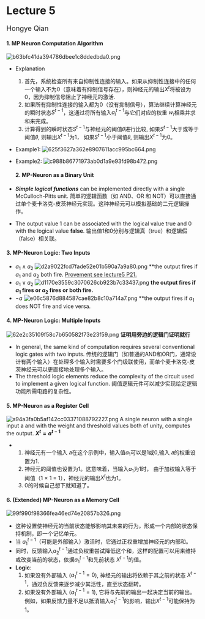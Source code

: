 # Lecture 5
<font size="4">Hongye Qian</font> 

#### 1. MP Neuron Computation Algorithm
![b63bfc41da394786dbee1c8ddedbda0.png](https://s2.loli.net/2024/10/23/AUpBucFNdxHEZQ9.png)

- Explanation
  1. 首先，系统检查所有来自抑制性连接的输入。如果从抑制性连接中的任何一个输入不为0（意味着有抑制信号存在），则神经元的输出$X^t$将被设为0，因为抑制信号阻止了神经元的激活.
  2. 如果所有抑制性连接的输入都为0（没有抑制信号），算法继续计算神经元的瞬时状态$S^{t-1}$，这通过将所有输入$a_i^{t-1}$与它们对应的权重 $w_i$相乘并求和来完成。
  3. 计算得到的瞬时状态$S^{t-1}$与神经元的阈值𝜃进行比较,
   如果$S^{t-1}$大于或等于阈值𝜃, 则输出$X^{t-1}$为1，
   如果$S^{t-1}$小于阈值𝜃, 则输出$X^{t-1}$为0。

- Example1:
  ![625f3627a362e8907611acc995bc664.png](https://s2.loli.net/2024/10/23/rsg2udnxoINVtPq.png)

- Example2:
  ![c988b86771973ab0d1a9e93fd98b472.png](https://s2.loli.net/2024/10/23/7fAiKnuoXqNvtWD.png)

  #### 2. MP-Neuron as a Binary Unit
- ***Simple logical functions*** can be implemented directly with a single McCulloch-Pitts unit. 简单的逻辑函数（如 AND、OR 和 NOT）可以直接通过单个麦卡洛克-皮茨神经元实现。这种神经元可以模拟基础的二元逻辑操作。
-  The output value 1 can be associated with the logical value true and 0 with the logical value **false**. 输出值1和0分别与逻辑真（true）和逻辑假（false）相关联。

#### 3. MP-Neuron Logic: Two Inputs
- $a_1 \land a_2$
  ![d2a9022fcd7fade52e01b590a7a9a80.png](https://s2.loli.net/2024/10/23/DTf4YVX8IFCmWJq.png)
  **the output fires if $a_1$ and $a_2$ both fire.
<u>Provement see lecture5 P21. </u>
- $a_1 \lor a_2$
![d1170e3559c3070626cb923b7c33437.png](https://s2.loli.net/2024/10/23/U5e8rvEuI1WaO7g.png)
**the output fires if $a_1$ fires or $a_2$ fires or both fire.**
- $\neg a$
![e06c5876d884587cae82b8c10a714a7.png](https://s2.loli.net/2024/10/23/ZJ7SI6upnktRHWF.png)
**the output fires if $a_1$ does NOT fire and vice versa.

#### 4. MP-Neuron Logic: Multiple Inputs
![62e2c35109f58c7b650582f73e23f59.png](https://s2.loli.net/2024/10/23/l6nyTmrBfg4Fvkw.png)
**证明用旁边的逻辑门证明就行**
- In general, the same kind of computation requires several conventional logic gates with two inputs. 传统的逻辑门（如普通的AND和OR门，通常设计有两个输入）在处理多个输入时需要多个门级联使用，而单个麦卡洛克-皮茨神经元可以更直接地处理多个输入。
- The threshold logic elements reduce the complexity of the circuit used to implement a given logical function. 阈值逻辑元件可以减少实现给定逻辑功能所需电路的复杂性。

#### 5. MP-Neuron as a Register Cell
![a94a3fa0b5af142cc03371088792227.png](https://s2.loli.net/2024/10/23/gtEiZvHP3pQmL4I.png)
A single neuron with a single input a and with the weight 
and threshold values both of unity, computes the output.
**$X^t= a^{t-1}$**
- 1. 神经元有一个输入 𝑎在这个示例中，输入值$a_1$可以是1或0,输入 𝑎的权重设置为1.
  2. 神经元的阈值也设置为1。这意味着，当输入$a_1$为1时， 由于加权输入等于阈值（1 × 1 = 1），神经元的输出$X^t$也为1。
  3. 0的时候自己想下就知道了。


#### 6. (Extended) MP-Neuron as a Memory Cell
![99f990f98366fea46ed74e20857b326.png](https://s2.loli.net/2024/10/23/2qX45swvHPjZ6ug.png)
- 这种设置使神经元的当前状态能够影响其未来的行为，形成一个内部的状态保持机制，即一个记忆单元。
- 当 $a_1^{t-1}$（可能是外部输入）激活时，它通过正权重增加神经元的内部和。
- 同时，反馈输入$a_2^{t-1}$通过负权重尝试降低这个和，这样的配置可以用来维持或改变当前的状态，依据$a_1^{t-1}$和先前状态 $X^{t-1}$的值。
- **Logic**:
  1. 如果没有外部输入 ($a_1^{t-1}=0$), 神经元的输出将依赖于其之前的状态 $X^{t-1}$，通过负反馈来逐步减少其活性，直至状态翻转。
  2. 如果没有外部输入 ($a_1^{t-1}=1$), 它将与先前的输出一起决定当前的输出。例如，如果反馈力量不足以抵消输入$a_1^{t-1}$的影响，输出$X^{t-1}$可能保持为1。





